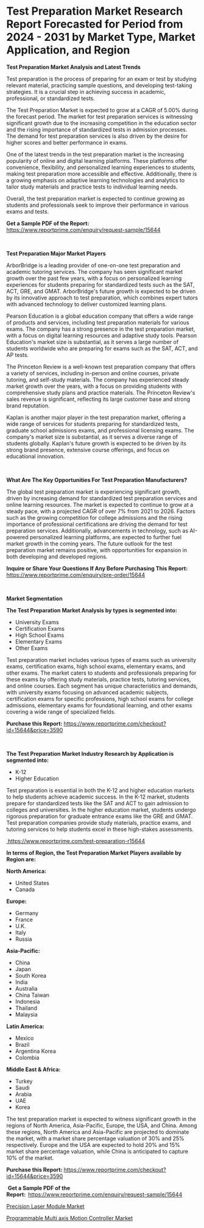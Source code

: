 <p><h1>Test Preparation Market Research Report Forecasted for Period from 2024 -  2031 by Market Type, Market Application, and Region</h1></p><p><strong>Test Preparation Market Analysis and Latest Trends</strong></p>
<p><p>Test preparation is the process of preparing for an exam or test by studying relevant material, practicing sample questions, and developing test-taking strategies. It is a crucial step in achieving success in academic, professional, or standardized tests.</p><p>The Test Preparation Market is expected to grow at a CAGR of 5.00% during the forecast period. The market for test preparation services is witnessing significant growth due to the increasing competition in the education sector and the rising importance of standardized tests in admission processes. The demand for test preparation services is also driven by the desire for higher scores and better performance in exams.</p><p>One of the latest trends in the test preparation market is the increasing popularity of online and digital learning platforms. These platforms offer convenience, flexibility, and personalized learning experiences to students, making test preparation more accessible and effective. Additionally, there is a growing emphasis on adaptive learning technologies and analytics to tailor study materials and practice tests to individual learning needs.</p><p>Overall, the test preparation market is expected to continue growing as students and professionals seek to improve their performance in various exams and tests.</p></p>
<p><strong>Get a Sample PDF of the Report:&nbsp;</strong> <a href="https://www.reportprime.com/enquiry/request-sample/15644">https://www.reportprime.com/enquiry/request-sample/15644</a></p>
<p>&nbsp;</p>
<p><strong>Test Preparation Major Market Players</strong></p>
<p><p>ArborBridge is a leading provider of one-on-one test preparation and academic tutoring services. The company has seen significant market growth over the past few years, with a focus on personalized learning experiences for students preparing for standardized tests such as the SAT, ACT, GRE, and GMAT. ArborBridge's future growth is expected to be driven by its innovative approach to test preparation, which combines expert tutors with advanced technology to deliver customized learning plans.</p><p>Pearson Education is a global education company that offers a wide range of products and services, including test preparation materials for various exams. The company has a strong presence in the test preparation market, with a focus on digital learning resources and adaptive study tools. Pearson Education's market size is substantial, as it serves a large number of students worldwide who are preparing for exams such as the SAT, ACT, and AP tests.</p><p>The Princeton Review is a well-known test preparation company that offers a variety of services, including in-person and online courses, private tutoring, and self-study materials. The company has experienced steady market growth over the years, with a focus on providing students with comprehensive study plans and practice materials. The Princeton Review's sales revenue is significant, reflecting its large customer base and strong brand reputation.</p><p>Kaplan is another major player in the test preparation market, offering a wide range of services for students preparing for standardized tests, graduate school admissions exams, and professional licensing exams. The company's market size is substantial, as it serves a diverse range of students globally. Kaplan's future growth is expected to be driven by its strong brand presence, extensive course offerings, and focus on educational innovation.</p></p>
<p>&nbsp;</p>
<p><strong>What Are The Key Opportunities For Test Preparation Manufacturers?</strong></p>
<p><p>The global test preparation market is experiencing significant growth, driven by increasing demand for standardized test preparation services and online learning resources. The market is expected to continue to grow at a steady pace, with a projected CAGR of over 7% from 2021 to 2026. Factors such as the growing competition for college admissions and the rising importance of professional certifications are driving the demand for test preparation services. Additionally, advancements in technology, such as AI-powered personalized learning platforms, are expected to further fuel market growth in the coming years. The future outlook for the test preparation market remains positive, with opportunities for expansion in both developing and developed regions.</p></p>
<p><strong>Inquire or Share Your Questions If Any Before Purchasing This Report:</strong> <a href="https://www.reportprime.com/enquiry/pre-order/15644">https://www.reportprime.com/enquiry/pre-order/15644</a></p>
<p>&nbsp;</p>
<p><strong>Market Segmentation</strong></p>
<p><strong>The Test Preparation Market Analysis by types is segmented into:</strong></p>
<p><ul><li>University Exams</li><li>Certification Exams</li><li>High School Exams</li><li>Elementary Exams</li><li>Other Exams</li></ul></p>
<p><p>Test preparation market includes various types of exams such as university exams, certification exams, high school exams, elementary exams, and other exams. The market caters to students and professionals preparing for these exams by offering study materials, practice tests, tutoring services, and online courses. Each segment has unique characteristics and demands, with university exams focusing on advanced academic subjects, certification exams for specific professions, high school exams for college admissions, elementary exams for foundational learning, and other exams covering a wide range of specialized fields.</p></p>
<p><strong>Purchase this Report:&nbsp;</strong><a href="https://www.reportprime.com/checkout?id=15644&price=3590">https://www.reportprime.com/checkout?id=15644&price=3590</a></p>
<p>&nbsp;</p>
<p><strong>The Test Preparation Market Industry Research by Application is segmented into:</strong></p>
<p><ul><li>K-12</li><li>Higher Education</li></ul></p>
<p><p>Test preparation is essential in both the K-12 and higher education markets to help students achieve academic success. In the K-12 market, students prepare for standardized tests like the SAT and ACT to gain admission to colleges and universities. In the higher education market, students undergo rigorous preparation for graduate entrance exams like the GRE and GMAT. Test preparation companies provide study materials, practice exams, and tutoring services to help students excel in these high-stakes assessments.</p></p>
<p><a href="https://www.reportprime.com/test-preparation-r15644">&nbsp;https://www.reportprime.com/test-preparation-r15644</a></p>
<p><strong>In terms of Region, the Test Preparation Market Players available by Region are:</strong></p>
<p>
    <p> <strong> North America: </strong>
        <ul>
            <li>United States</li>
            <li>Canada</li>
        </ul>
        </p> 
    <p> <strong> Europe: </strong>
        <ul>
            <li>Germany</li>
            <li>France</li>
            <li>U.K.</li>
            <li>Italy</li>
            <li>Russia</li>
        </ul>
        </p> 
    <p> <strong> Asia-Pacific: </strong>
        <ul>
            <li>China</li>
            <li>Japan</li>
            <li>South Korea</li>
            <li>India</li>
            <li>Australia</li>
            <li>China Taiwan</li>
            <li>Indonesia</li>
            <li>Thailand</li>
            <li>Malaysia</li>
        </ul>
        </p> 
    <p> <strong> Latin America: </strong>
        <ul>
            <li>Mexico</li>
            <li>Brazil</li>
            <li>Argentina Korea</li>
            <li>Colombia</li>
        </ul>
        </p> 
    <p> <strong> Middle East & Africa: </strong>
        <ul>
            <li>Turkey</li>
            <li>Saudi</li>
            <li>Arabia</li>
            <li>UAE</li>
            <li>Korea</li>
        </ul>
    </p>
    </p>
<p><p>The test preparation market is expected to witness significant growth in the regions of North America, Asia-Pacific, Europe, the USA, and China. Among these regions, North America and Asia-Pacific are projected to dominate the market, with a market share percentage valuation of 30% and 25% respectively. Europe and the USA are expected to hold 20% and 15% market share percentage valuation, while China is anticipated to capture 10% of the market.</p></p>
<p><strong>Purchase this Report: </strong><a href="https://www.reportprime.com/checkout?id=15644&price=3590">https://www.reportprime.com/checkout?id=15644&price=3590</a></p>
<p>&nbsp;<strong>Get a Sample PDF of the Report:&nbsp;&nbsp;</strong><a href="https://www.reportprime.com/enquiry/request-sample/15644">https://www.reportprime.com/enquiry/request-sample/15644</a></p>
<p><strong></strong></p>
<p><p><a href="https://meowing-canidae-761.notion.site/Precision-Laser-Module-Market-Exploring-Market-Share-Market-Trends-and-Future-Growth-e54603d78a584f8c9319a18836cd73ef">Precision Laser Module Market</a></p><p><a href="https://sudsy-motorcycle-bbc.notion.site/Programmable-Multi-axis-Motion-Controller-Market-Furnishes-Information-on-Market-Share-Market-Trend-f7c200c9ba804512a4ce55aea36d6c77">Programmable Multi axis Motion Controller Market</a></p></p>